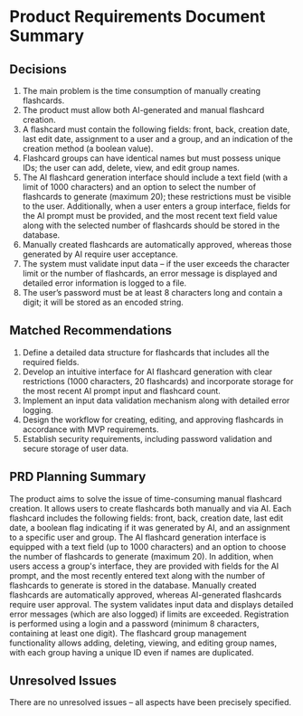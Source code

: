 # Product Requirements Document Summary

## Decisions
1. The main problem is the time consumption of manually creating flashcards.
2. The product must allow both AI-generated and manual flashcard creation.
3. A flashcard must contain the following fields: front, back, creation date, last edit date, assignment to a user and a group, and an indication of the creation method (a boolean value).
4. Flashcard groups can have identical names but must possess unique IDs; the user can add, delete, view, and edit group names.
5. The AI flashcard generation interface should include a text field (with a limit of 1000 characters) and an option to select the number of flashcards to generate (maximum 20); these restrictions must be visible to the user. Additionally, when a user enters a group interface, fields for the AI prompt must be provided, and the most recent text field value along with the selected number of flashcards should be stored in the database.
6. Manually created flashcards are automatically approved, whereas those generated by AI require user acceptance.
7. The system must validate input data – if the user exceeds the character limit or the number of flashcards, an error message is displayed and detailed error information is logged to a file.
8. The user’s password must be at least 8 characters long and contain a digit; it will be stored as an encoded string.

## Matched Recommendations
1. Define a detailed data structure for flashcards that includes all the required fields.
2. Develop an intuitive interface for AI flashcard generation with clear restrictions (1000 characters, 20 flashcards) and incorporate storage for the most recent AI prompt input and flashcard count.
3. Implement an input data validation mechanism along with detailed error logging.
4. Design the workflow for creating, editing, and approving flashcards in accordance with MVP requirements.
5. Establish security requirements, including password validation and secure storage of user data.

## PRD Planning Summary
The product aims to solve the issue of time-consuming manual flashcard creation. It allows users to create flashcards both manually and via AI. Each flashcard includes the following fields: front, back, creation date, last edit date, a boolean flag indicating if it was generated by AI, and an assignment to a specific user and group. The AI flashcard generation interface is equipped with a text field (up to 1000 characters) and an option to choose the number of flashcards to generate (maximum 20). In addition, when users access a group's interface, they are provided with fields for the AI prompt, and the most recently entered text along with the number of flashcards to generate is stored in the database. Manually created flashcards are automatically approved, whereas AI-generated flashcards require user approval. The system validates input data and displays detailed error messages (which are also logged) if limits are exceeded. Registration is performed using a login and a password (minimum 8 characters, containing at least one digit). The flashcard group management functionality allows adding, deleting, viewing, and editing group names, with each group having a unique ID even if names are duplicated.

## Unresolved Issues
There are no unresolved issues – all aspects have been precisely specified.
